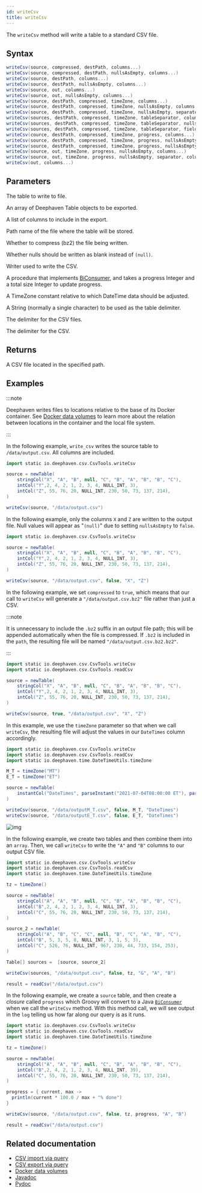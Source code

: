 ```yaml
---
id: writeCsv
title: writeCsv
---
```


The `writeCsv` method will write a table to a standard CSV file.

## Syntax

```groovy skip-test
writeCsv(source, compressed, destPath, columns...)
writeCsv(source, compressed, destPath, nullsAsEmpty, columns...)
writeCsv(source, destPath, columns...)
writeCsv(source, destPath, nullsAsEmpty, columns...)
writeCsv(source, out, columns...)
writeCsv(source, out, nullsAsEmpty, columns...)
writeCsv(source, destPath, compressed, timeZone, columns...)
writeCsv(source, destPath, compressed, timeZone, nullsAsEmpty, columns...)
writeCsv(source, destPath, compressed, timeZone, nullsAsEmpty, separator, columns...)
writeCsv(sources, destPath, compressed, timeZone, tableSeparator, columns...)
writeCsv(sources, destPath, compressed, timeZone, tableSeparator, nullsAsEmpty, columns...)
writeCsv(sources, destPath, compressed, timeZone, tableSeparator, fieldSeparator, nullsAsEmpty, columns...)
writeCsv(cource, destPath, compressed, timeZone, progress, columns...)
writeCsv(source, destPath, compressed, timeZone, progress, nullsAsEmpty, columns...)
writeCsv(source, destPath, compressed, timeZone, progress, nullsAsEmpty, separator, columns...)
writeCsv(source, out, timeZone, progress, nullsAsEmpty, columns...)
writeCsv(source, out, timeZone, progress, nullsAsEmpty, separator, columns...)
writeCsv(out, columns...)
```

## Parameters

<ParamTable>
<Param name="source" type="Table">

The table to write to file.

</Param>
<Param name="sources" type="Table[]">

An array of Deephaven Table objects to be exported.

</Param>
<Param name="columns" type="String...">

A list of columns to include in the export.

</Param>
<Param name="destPath" type="String">

Path name of the file where the table will be stored.

</Param>
<Param name="compressed" type="boolean">

Whether to compress (bz2) the file being written.

</Param>
<Param name="nullsAsEmpty" type="boolean">

Whether nulls should be written as blank instead of `(null)`.

</Param>
<Param name="out" type="Writer">

Writer used to write the CSV.

</Param>
<Param name="progress" type="BiConsumer<Long, Long>">

A procedure that implements [BiConsumer](https://docs.oracle.com/en/java/javase/17/docs/api/java.base/java/util/function/BiConsumer.html), and takes a progress Integer and a total size Integer to update progress.

</Param>
<Param name="timeZone" type="TimeZone">

A TimeZone constant relative to which DateTime data should be adjusted.

</Param>
<Param name="tableSeparator" type="String">

A String (normally a single character) to be used as the table delimiter.

</Param>
<Param name="fieldSeparator" type="char">

The delimiter for the CSV files.

</Param>
<Param name="separator" type="char">

The delimiter for the CSV.

</Param>
</ParamTable>

## Returns

A CSV file located in the specified path.

## Examples

:::note

Deephaven writes files to locations relative to the base of its Docker container. See [Docker data volumes](../../../conceptual/docker-data-volumes.md) to learn more about the relation between locations in the container and the local file system.

:::

In the following example, `write_csv` writes the source table to `/data/output.csv`. All columns are included.

```groovy
import static io.deephaven.csv.CsvTools.writeCsv

source = newTable(
    stringCol("X", "A", "B", null, "C", "B", "A", "B", "B", "C"),
    intCol("Y",2, 4, 2, 1, 2, 3, 4, NULL_INT, 3),
    intCol("Z", 55, 76, 20, NULL_INT, 230, 50, 73, 137, 214),
)

writeCsv(source, "/data/output.csv")
```

In the following example, only the columns `X` and `Z` are written to the output file. Null values will appear as "`(null)`" due to setting `nullsAsEmpty` to `false`.

```groovy
import static io.deephaven.csv.CsvTools.writeCsv

source = newTable(
    stringCol("X", "A", "B", null, "C", "B", "A", "B", "B", "C"),
    intCol("Y",2, 4, 2, 1, 2, 3, 4, NULL_INT, 3),
    intCol("Z", 55, 76, 20, NULL_INT, 230, 50, 73, 137, 214),
)

writeCsv(source, "/data/output.csv", false, "X", "Z")
```

In the following example, we set `compressed` to `true`, which means that our call to `writeCsv` will generate a `"/data/output.csv.bz2"` file rather than just a CSV.

:::note

It is unnecessary to include the `.bz2` suffix in an output file path; this will be appended automatically when the file is compressed. If `.bz2` is included in the `path`, the resulting file will be named `"/data/output.csv.bz2.bz2"`.

:::

```groovy
import static io.deephaven.csv.CsvTools.writeCsv
import static io.deephaven.csv.CsvTools.readCsv

source = newTable(
    stringCol("X", "A", "B", null, "C", "B", "A", "B", "B", "C"),
    intCol("Y",2, 4, 2, 1, 2, 3, 4, NULL_INT, 3),
    intCol("Z", 55, 76, 20, NULL_INT, 230, 50, 73, 137, 214),
)

writeCsv(source, true, "/data/output.csv", "X", "Z")
```

In this example, we use the `timeZone` parameter so that when we call `writeCsv`, the resulting file will adjust the values in our `DateTimes` column accordingly.

```groovy
import static io.deephaven.csv.CsvTools.writeCsv
import static io.deephaven.csv.CsvTools.readCsv
import static io.deephaven.time.DateTimeUtils.timeZone

M_T = timeZone("MT")
E_T = timeZone("ET")

source = newTable(
    instantCol("DateTimes", parseInstant("2021-07-04T08:00:00 ET"), parseInstant("2021-07-04T08:00:00 MT"), parseInstant("2021-07-04T08:00:00 UTC"))
)

writeCsv(source, "/data/outputM_T.csv", false, M_T, "DateTimes")
writeCsv(source, "/data/outputE_T.csv", false, E_T, "DateTimes")
```

![img](../../../assets/reference/data-import-export/write-csv-timezone.png)

In the following example, we create two tables and then combine them into an `array`. Then, we call `writeCsv` to write the `"A"` and `"B"` columns to our output CSV file.

```groovy order=source,source_2,result
import static io.deephaven.csv.CsvTools.writeCsv
import static io.deephaven.csv.CsvTools.readCsv
import static io.deephaven.time.DateTimeUtils.timeZone

tz = timeZone()

source = newTable(
    stringCol("A", "A", "B", null, "C", "B", "A", "B", "B", "C"),
    intCol("B",2, 4, 2, 1, 2, 3, 4, NULL_INT, 3),
    intCol("C", 55, 76, 20, NULL_INT, 230, 50, 73, 137, 214),
)

source_2 = newTable(
    stringCol("A", "B", "C", "C", null, "B", "C", "A", "B", "C"),
    intCol("B", 5, 3, 5, 8, NULL_INT, 3, 1, 5, 3),
    intCol("C", 526, 76, NULL_INT, 967, 230, 44, 733, 154, 253),
)

Table[] sources =  [source, source_2]

writeCsv(sources, "/data/output.csv", false, tz, "&", "A", "B")

result = readCsv("/data/output.csv")
```

In the following example, we create a `source` table, and then create a _closure_ called `progress` which Groovy will convert to a Java [`BiConsumer`](https://docs.oracle.com/en/java/javase/11/docs/api/java.base/java/util/function/BiConsumer.html) when we call the `writeCsv` method. With this method call, we will see output in the `log` telling us how far along our query is as it runs.

```groovy order=null
import static io.deephaven.csv.CsvTools.writeCsv
import static io.deephaven.csv.CsvTools.readCsv
import static io.deephaven.time.DateTimeUtils.timeZone

tz = timeZone()

source = newTable(
    stringCol("A", "A", "B", null, "C", "B", "A", "B", "B", "C"),
    intCol("B",2, 4, 2, 1, 2, 3, 4, NULL_INT, 39),
    intCol("C", 55, 76, 20, NULL_INT, 230, 50, 73, 137, 214),
)

progress = { current, max ->
  println(current * 100.0 / max + "% done")
}

writeCsv(source, "/data/output.csv", false, tz, progress, "A", "B")

result = readCsv("/data/output.csv")
```

## Related documentation

- [CSV import via query](../../../how-to-guides/csv-import.md)
- [CSV export via query](../../../how-to-guides/csv-export.md)
- [Docker data volumes](../../../conceptual/docker-data-volumes.md)
- [Javadoc](<https://deephaven.io/core/javadoc/io/deephaven/csv/CsvTools.html#writeCsv(io.deephaven.engine.table.Table,java.lang.String,java.lang.String...)>)
- [Pydoc](http://deephaven.io/core/pydoc/code/deephaven.TableTools.html?highlight=writecsv#deephaven.TableTools.writeCsv)
